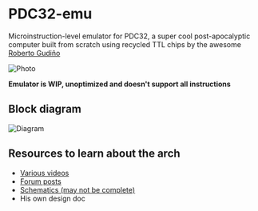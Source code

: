 # PDC32-emu

Microinstruction-level emulator for PDC32, a super cool post-apocalyptic computer built from scratch using recycled TTL chips by the awesome [Roberto Gudiño](https://twitter.com/computer_engin)

![Photo](docs/photo.jpg)

**Emulator is WIP, unoptimized and doesn't support all instructions**

## Block diagram
![Diagram](docs/pdc32.drawio.png)

## Resources to learn about the arch
- [Various videos](https://www.youtube.com/@robertogudino1919)
- [Forum posts](https://www.forosdeelectronica.com/threads/mini-pc-desarrollada-en-l%C3%B3gica-discreta.162081/)
- [Schematics (may not be complete)](https://www.forosdeelectronica.com/threads/mini-pc-desarrollada-en-l%C3%B3gica-discreta.162081/page-4#post-1363449)
- His own design doc
